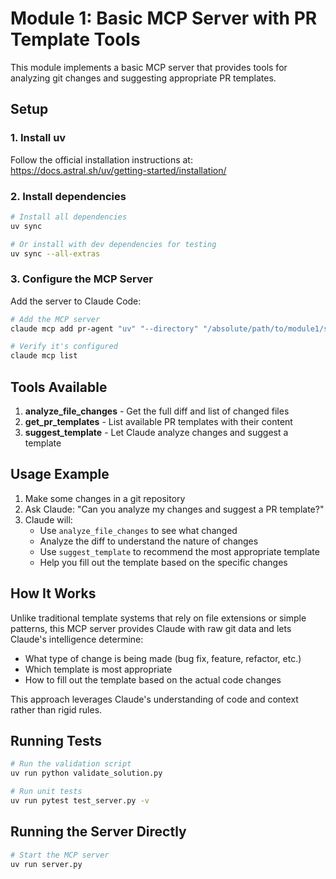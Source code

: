 # Module 1: Basic MCP Server with PR Template Tools

This module implements a basic MCP server that provides tools for analyzing git changes and suggesting appropriate PR templates.

## Setup

### 1. Install uv

Follow the official installation instructions at: https://docs.astral.sh/uv/getting-started/installation/

### 2. Install dependencies

```bash
# Install all dependencies
uv sync

# Or install with dev dependencies for testing
uv sync --all-extras
```

### 3. Configure the MCP Server

Add the server to Claude Code:

```bash
# Add the MCP server
claude mcp add pr-agent "uv" "--directory" "/absolute/path/to/module1/solution" "run" "server.py"

# Verify it's configured
claude mcp list
```

## Tools Available

1. **analyze_file_changes** - Get the full diff and list of changed files
2. **get_pr_templates** - List available PR templates with their content
3. **suggest_template** - Let Claude analyze changes and suggest a template

## Usage Example

1. Make some changes in a git repository
2. Ask Claude: "Can you analyze my changes and suggest a PR template?"
3. Claude will:
   - Use `analyze_file_changes` to see what changed
   - Analyze the diff to understand the nature of changes
   - Use `suggest_template` to recommend the most appropriate template
   - Help you fill out the template based on the specific changes

## How It Works

Unlike traditional template systems that rely on file extensions or simple patterns, this MCP server provides Claude with raw git data and lets Claude's intelligence determine:
- What type of change is being made (bug fix, feature, refactor, etc.)
- Which template is most appropriate
- How to fill out the template based on the actual code changes

This approach leverages Claude's understanding of code and context rather than rigid rules.

## Running Tests

```bash
# Run the validation script
uv run python validate_solution.py

# Run unit tests
uv run pytest test_server.py -v
```

## Running the Server Directly

```bash
# Start the MCP server
uv run server.py
```
